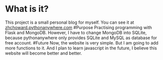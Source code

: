 # What is it?
This project is a small personal blog for myself. You can see it at [zhchoward.pythonanywhere.com](http://zhchoward.pythonanywhere.com/)
#Purpose
Practising programming with Flask and MongoDB. However, I have to change MongoDB into SQLite, because pythonanywhere only provides SQLite and MySQL as database for free account.
#Future
Now, the website is very simple. But I am going to add more functions to it. And I plan to learn javascript in the future, I believe this website will become better and better.
